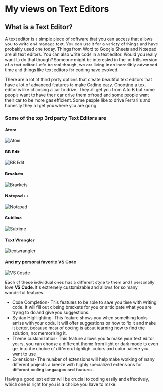 # My views on **Text Editors**

## What is a Text Editor?

A text editor is a simple piece of software that you can access that allows you to write and manage text. 
You can use it for a variety of things and have probably used one today. Things from Word to Google Sheets and Notepad are all text editors. 
You can also write code in a text editor. Would you really want to do that though? Someone might be interested in the no frills version of a text editor.
Let's be real though, we are living in an incredibly advanced time and things like text editors for coding have evolved.

There are a lot of third party options that create beautiful text editors that have a lot of advanced features to make Coding easy. 
Choosing a text editor is like choosing a car to drive. They all get you from A to B but some people want to have their car drive them offroad and some people want their car to be more gas efficient. Some people like to drive Ferrari's and honestly they all get you where you are going. 

### Some of the top 3rd party Text Editors are 
#### **Atom**
![Atom](https://user-images.githubusercontent.com/21025934/192676120-1a0700f8-6be8-4eda-97e4-693af616765e.png)

#### **BB Edit**
![BB Edit](https://user-images.githubusercontent.com/21025934/192676267-75649574-867a-4e18-a1dc-6279afc6f200.png)

#### **Brackets**
![Brackets](https://user-images.githubusercontent.com/21025934/192676288-57099230-5f67-44d5-9a9e-dfe46e7eb1d9.png)

#### **Notepad++**
![Notepad](https://user-images.githubusercontent.com/21025934/192676315-cdf40c89-786d-4c2d-8336-06293f119452.png)

#### **Sublime**
![Sublime](https://user-images.githubusercontent.com/21025934/192676353-8a2138d0-6d8f-4515-8815-7710e82d9549.png)

#### **Text Wrangler**
![textwrangler](https://user-images.githubusercontent.com/21025934/192676370-46ab02cf-00ce-451a-83be-a3343d2b7436.png)

#### And my personal favorite **VS Code**
![VS Cosde](https://user-images.githubusercontent.com/21025934/192676396-ff3081ff-aa88-4472-8e30-3f89af6797ec.png)


Each of these individual ones has a different style to them and I personally love **VS Code**. It's extremely customizable and allows for so many wonderful features.
* Code Completion- This features to be able to save you time with writing code. It will fill out closing brackets for you or anticipate what you are trying to do and give you suggestions.
* Syntax Highlighting- This feature shows you when something looks amiss with your code. It will offer suggestions on how to fix it and make it better, because most of coding is about learning how to find the solution, not memorizing it.
* Theme customization- This feature allows you to make your text editor yours, you can choose a different theme from light or dark mode to even get into the choice of different highlight colors and color pallete you want to use.
* Extensions- The number of extensions will help make working of many different projects a breeze with highly specialized extensions for different coding languages and features.

Having a good text editor will be crucial to coding easily and effectively, which one is right for you is a choice you have to make.
